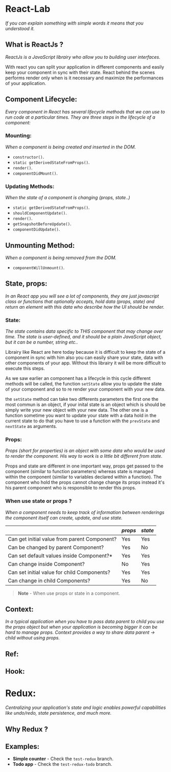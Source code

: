 # React-Lab
*If you can explain something with simple words it means that you understood it.*

## What is ReactJs ?
*ReactJs is a JavaScript librairy who allow you to building user interfaces.*

With react you can split your application in different components and easily keep your component in sync with their state. React behind the scenes performs render only when is it necessary and maximize the performances of your application.

## Component Lifecycle:
*Every component in React has several lifecycle methods that we can use to run code at a particular times. They are three steps in the lifecycle of a component:*

### Mounting:
*When a component is being created and inserted in the DOM.*
* `constructor()`.
* `static getDerivedStateFromProps()`.
* `render()`.
* `componentDidMount()`.

### Updating Methods:
*When the state of a component is changing (props, state..)*
* `static getDerivedStateFromProps()`.
* `shouldComponentUpdate()`.
* `render()`.
* `getSnapshotBeforeUpdate()`.
* `componentDidUpdate()`.

## Unmounting Method:
*When a component is being removed from the DOM.*
* `componentWillUnmount()`.

## State, props:
*In an React app you will see a lot of components, they are just javascript class or functions that optionally accepts, hold data (props, state) and return an element with this data who describe how the UI should be render.*

### State:
*The state contains data specific to THIS component that may change over time. The state is user-defined, and it should be a plain JavaScript object, but it can be a number, string etc..*

Librairy like React are here today because it is difficult to keep the state of a component in sync with him also you can easily share your state, data with other components of your app. Without this librairy it will be more difficult to execute this steps.

As we saw earlier an component has a lifecycle in this cycle different methods will be called, the function `setState` allow you to update the state of your component and so to re render your component with your new data.

the `setState` method can take two differents parameters the first one the most commun is an object, if your inital state is an object which is should be simply write your new object with your new data. The other one is a function sometime you want to update your state with a data hold in the current state to do that you have to use a function with the `prevState` and `nextState` as arguments.

### Props:
*Props (short for properties) is an object with some data who would be used to render the component. His way to work is a little bit different from state.*

Props and state are different in one important way, props get passed to the component (similar to function parameters) whereas state is managed within the component (similar to variables declared within a function).
The component who hold the props cannot change change its props instead it's his parent component who is responsible to render this props.

### When use state or props ?
*When a component needs to keep track of information between renderings the component itself can create, update, and use state.*

| | _props_ | _state_ | 
--- | --- | --- 
Can get initial value from parent Component? | Yes | Yes
Can be changed by parent Component? | Yes | No
Can set default values inside Component?* | Yes | Yes
Can change inside Component? | No | Yes
Can set initial value for child Components? | Yes | Yes
Can change in child Components? | Yes | No

> **Note** - When use props or state in a component.

## Context:
*In a typical application when you have to pass data parent to child you use the props object but when your application is becoming bigger it can be hard to manage props. Context provides a way to share data parent -> child without using props.*

## Ref:

## Hook:

# Redux:
*Centralizing your application's state and logic enables powerful capabilities like undo/redo, state persistence, and much more.*

## Why Redux ?

## Examples:
* **Simple counter** - Check the `test-redux` branch.
* **Todo app** - Check the `test-redux-todo` branch.